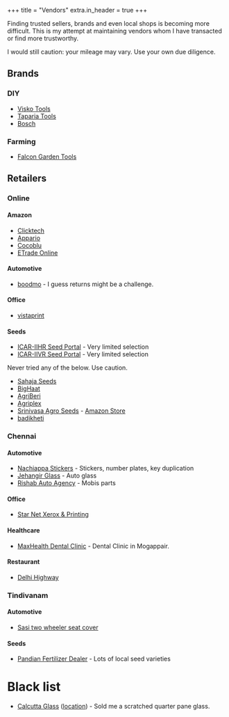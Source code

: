 +++
title = "Vendors"
extra.in_header = true
+++

Finding trusted sellers, brands and even local shops is becoming more difficult.
This is my attempt at maintaining vendors whom I have transacted or find more
trustworthy.

I would still caution: your mileage may vary. Use your own due diligence.

## Brands
### DIY
* [Visko Tools](https://www.amazon.in/stores/ViskoTools/Homepage/page/AD0445EC-669F-43E5-B85D-9F635EF225C6?=&_encoding=UTF8&tag=arunkd1305-21&linkCode=ur2&linkId=d24bc7771ed915a9bfdd8bfe1f51decd&camp=3638&creative=24630&ref_=cm_sw_r_cp_ud_ast_store_CVAPZ4T94Z4KTNH1T7G2)
* [Taparia Tools](https://www.amazon.in/s?k=Taparia)
* [Bosch](https://www.amazon.in/stores/Bosch/page/0E93D3A1-983B-4070-A62B-7252FAE13372)
### Farming
* [Falcon Garden Tools](https://www.amazon.in/stores/FALCON/Homepage/page/1BE547AA-D59D-462D-AD7F-D86E28889179?ref_=cm_sw_r_cp_ud_ast_store_2EQ4ZA7Q8Y9KF5P3VG2Y)


## Retailers
### Online
#### Amazon
* [Clicktech](https://www.amazon.in/l/27943762031?ie=UTF8&marketplaceID=A21TJRUUN4KGV&me=AH017Z3M1ZJ3T)
* [Appario](https://www.amazon.in/l/27943762031?ie=UTF8&marketplaceID=A21TJRUUN4KGV&me=A14CZOWI0VEHLG)
* [Cocoblu](https://www.amazon.in/l/27943762031?ie=UTF8&marketplaceID=A21TJRUUN4KGV&me=A1WYWER0W24N8S)
* [ETrade Online](https://www.amazon.in/l/27943762031?ie=UTF8&marketplaceID=A21TJRUUN4KGV&me=A2AL6IVND0I91F)
#### Automotive
* [boodmo](https://boodmo.com/) - I guess returns might be a challenge.
#### Office
* [vistaprint](https://www.vistaprint.in/)

#### Seeds
* [ICAR-IIHR Seed Portal](https://seed.iihr.res.in/) - Very limited selection
* [ICAR-IIVR Seed Portal](https://iivr.icar.gov.in/sp/) - Very limited selection

Never tried any of the below. Use caution.
* [Sahaja Seeds](https://www.sahajaseeds.com/)
* [BigHaat](https://www.bighaat.com/collections/field-crops)
* [AgriBeri](https://agribegri.com/buy-cheap-agricultural-seeds-online-in-india.php)
* [Agriplex](https://www.agriplexindia.com/collections/fodders-seeds)
* [Srinivasa Agro Seeds](https://srinivasaagroseeds.com/) - [Amazon Store](https://www.amazon.in/l/27943762031?ie=UTF8&marketplaceID=A21TJRUUN4KGV&me=A9QBS8F5BO0BK)
* [badikheti](https://www.badikheti.com/shop/seeds)

### Chennai
#### Automotive
* [Nachiappa Stickers](https://maps.app.goo.gl/net8JSx45uy2g2oh9) - Stickers, number plates, key duplication
* [Jehangir Glass](https://maps.app.goo.gl/8CaK88WvvdiqYCA36) - Auto glass
* [Rishab Auto Agency](https://maps.app.goo.gl/6sn6RYT3EsKtuVfg8) - Mobis parts

#### Office
* [Star Net Xerox & Printing](https://maps.app.goo.gl/u2ffmgRK6hD1Mmr98)

#### Healthcare
* [MaxHealth Dental Clinic](https://maps.app.goo.gl/rhLJ83CKqF6TyGYz7) - Dental Clinic in Mogappair.

#### Restaurant
* [Delhi Highway](https://maps.app.goo.gl/bH4nVbmtftLan6mD7)

### Tindivanam
#### Automotive
* [Sasi two wheeler seat cover](https://maps.app.goo.gl/GvDuEJUTnBwQrEEu9)

#### Seeds
* [Pandian Fertilizer Dealer](https://maps.app.goo.gl/Tm3Qn5bwv1rH7Vm38) - Lots of local seed varieties

# Black list
* [Calcutta Glass](https://calcuttamotorglass.com/) ([location](https://maps.app.goo.gl/teqzKfjepef7NBeJ7)) - Sold me a scratched quarter pane glass.